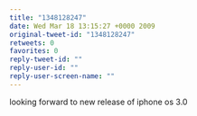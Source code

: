 ```yaml
---
title: "1348128247"
date: Wed Mar 18 13:15:27 +0000 2009
original-tweet-id: "1348128247"
retweets: 0
favorites: 0
reply-tweet-id: ""
reply-user-id: ""
reply-user-screen-name: ""
---
```

looking forward to new release of iphone os 3.0
